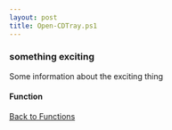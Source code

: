```yaml
---
layout: post
title: Open-CDTray.ps1
---
```


### something exciting

Some information about the exciting thing

#### Function

<script src="https://gist-it.appspot.com/github.com/BanterBoy/scripts-blog/blob/master/PowerShell/functions/Open-CDTray.ps1" crossorigin="anonymous"></script>

<a href="/menu/_pages/functions.html">Back to Functions</a>
